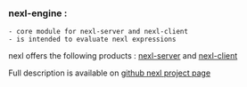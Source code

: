### nexl-engine :
    - core module for nexl-server and nexl-client
    - is intended to evaluate nexl expressions


nexl offers the following products : [nexl-server](https://www.npmjs.com/package/nexl-server) and [nexl-client](https://www.npmjs.com/package/nexl-client)

Full description is available on [github nexl project page](https://github.com/yevgeny-sergeyev/nexl-js)